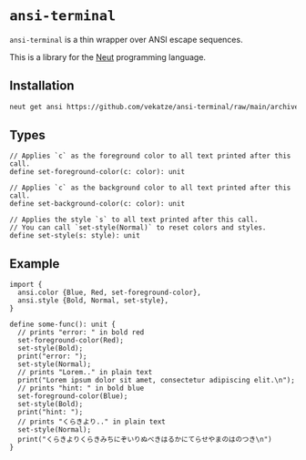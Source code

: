# `ansi-terminal`

`ansi-terminal` is a thin wrapper over ANSI escape sequences.

This is a library for the [Neut](https://vekatze.github.io/neut/) programming language.

## Installation

```sh
neut get ansi https://github.com/vekatze/ansi-terminal/raw/main/archive/0-4-29.tar.zst
```

## Types

```neut
// Applies `c` as the foreground color to all text printed after this call.
define set-foreground-color(c: color): unit

// Applies `c` as the background color to all text printed after this call.
define set-background-color(c: color): unit

// Applies the style `s` to all text printed after this call.
// You can call `set-style(Normal)` to reset colors and styles.
define set-style(s: style): unit
```

## Example

```neut
import {
  ansi.color {Blue, Red, set-foreground-color},
  ansi.style {Bold, Normal, set-style},
}

define some-func(): unit {
  // prints "error: " in bold red
  set-foreground-color(Red);
  set-style(Bold);
  print("error: ");
  set-style(Normal);
  // prints "Lorem.." in plain text
  print("Lorem ipsum dolor sit amet, consectetur adipiscing elit.\n");
  // prints "hint: " in bold blue
  set-foreground-color(Blue);
  set-style(Bold);
  print("hint: ");
  // prints "くらきより.." in plain text
  set-style(Normal);
  print("くらきよりくらきみちにぞいりぬべきはるかにてらせやまのはのつき\n")
}
```
